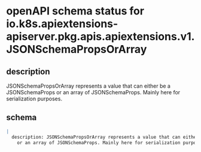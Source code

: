 # openAPI schema status for io.k8s.apiextensions-apiserver.pkg.apis.apiextensions.v1.JSONSchemaPropsOrArray

## description

JSONSchemaPropsOrArray represents a value that can either be a JSONSchemaProps or an array of JSONSchemaProps. Mainly here for serialization purposes.

## schema

```yaml
|
  description: JSONSchemaPropsOrArray represents a value that can either be a JSONSchemaProps
    or an array of JSONSchemaProps. Mainly here for serialization purposes.

```
